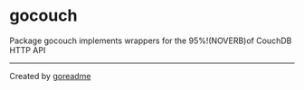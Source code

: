 # gocouch

Package gocouch implements wrappers for the 95%!(NOVERB)of CouchDB HTTP API


---

Created by [goreadme](https://github.com/apps/goreadme)
